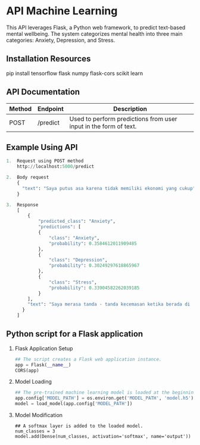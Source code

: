 # API Machine Learning
This API leverages Flask, a Python web framework, to predict text-based mental wellbeing. The system categorizes mental health into three main categories: Anxiety, Depression, and Stress.

## Installation Resources
pip install tensorflow flask numpy flask-cors scikit learn

## API Documentation
| Method | Endpoint | Description |
|-----|-----|-----|
| POST | /predict | Used to perform predictions from user input in the form of text. |

## Example Using API

```py
1.  Request using POST method
    http://localhost:5000/predict

2.  Body request
    {
      "text": "Saya putus asa karena tidak memiliki ekonomi yang cukup"
    }

3.  Response
    [
        {
            "predicted_class": "Anxiety",
            "predictions": [
            {
                "class": "Anxiety",
                "probability": 0.3584612011909485
            },
            {
                "class": "Depression",
                "probability": 0.30249297618865967
            },
            {
                "class": "Stress",
                "probability": 0.33904582262039185
            }
        ],
        "text": "Saya merasa tanda - tanda kecemasan ketika berada di   tempat keramaian"
      }
    ]
```

## Python script for a Flask application
1. Flask Application Setup 
    ```py 
    ## The script creates a Flask web application instance.
    app = Flask(__name__)
    CORS(app)
    ```
2. Model Loading
    ```py
    ## The pre-trained machine learning model is loaded at the beginning of the application.
    app.config['MODEL_PATH'] = os.environ.get('MODEL_PATH', 'model.h5')
    model = load_model(app.config['MODEL_PATH'])
    ```
3. Model Modification
    ```Py
    ## A softmax layer is added to the loaded model.
    num_classes = 3
    model.add(Dense(num_classes, activation='softmax', name='output'))
    ```
